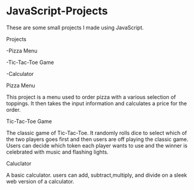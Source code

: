 # JavaScript-Projects
 These are some small projects I made using JavaScript.
 


Projects

-Pizza Menu

-Tic-Tac-Toe Game

-Calculator

Pizza Menu

This project is a menu used to order pizza with a various selection of toppings. It then takes the 
input information and calculates a price for the order.


Tic-Tac-Toe Game

The classic game of Tic-Tac-Toe. It randomly rolls dice to select which of the two players goes first
and then users are off playing the classic game. Users can decide which token each player wants
to use and the winner is celebrated with music and flashing lights.

Caluclator

A basic calculator. users can add, subtract,multiply, and divide on a sleek web version
of a calculator.
